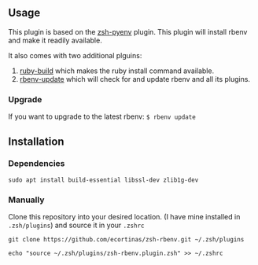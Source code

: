 ## Usage
This plugin is based on the [zsh-pyenv](https://github.com/mattberther/zsh-pyenv) plugin. This plugin will install rbenv and make it readily available. 

It also comes with two additional plguins:
1. [ruby-build](https://github.com/rbenv/ruby-build) which makes the ruby install command available.
2. [rbenv-update](https://github.com/rkh/rbenv-update) which will check for and update rbenv and all its plugins.

### Upgrade
If you want to upgrade to the latest rbenv: `$ rbenv update`

## Installation

### Dependencies

`sudo apt install build-essential libssl-dev zlib1g-dev`

### Manually
Clone this repository into your desired location. (I have mine installed in `.zsh/plugins`) and source it in your `.zshrc`

`git clone https://github.com/ecortinas/zsh-rbenv.git ~/.zsh/plugins`

`echo "source ~/.zsh/plugins/zsh-rbenv.plugin.zsh" >> ~/.zshrc`
